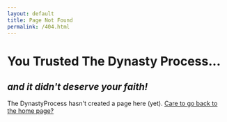 ```yaml
---
layout: default
title: Page Not Found
permalink: /404.html
---
```


# You Trusted The Dynasty Process...
## *and it didn't deserve your faith!*

The DynastyProcess hasn't created a page here (yet). [Care to go back to the home page?](http://dynastyprocess.com)
